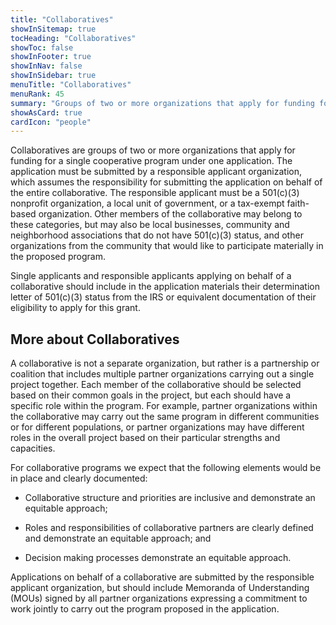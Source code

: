 ```yaml
---
title: "Collaboratives"
showInSitemap: true
tocHeading: "Collaboratives"
showToc: false
showInFooter: true
showInNav: false
showInSidebar: true
menuTitle: "Collaboratives"
menuRank: 45
summary: "Groups of two or more organizations that apply for funding for a single cooperative program under one application."
showAsCard: true
cardIcon: "people"
---
```


Collaboratives are groups of two or more organizations that apply for funding for a single cooperative program under one application. The application must be submitted by a responsible applicant organization, which assumes the responsibility for submitting the application on behalf of the entire collaborative. The responsible applicant must be a 501(c)(3) nonprofit organization, a local unit of government, or a tax-exempt faith-based organization. Other members of the collaborative may belong to these categories, but may also be local businesses, community and neighborhood associations that do not have 501(c)(3) status, and other organizations from the community that would like to participate materially in the proposed program.

Single applicants and responsible applicants applying on behalf of a collaborative should include in the application materials their determination letter of 501(c)(3) status from the IRS or equivalent documentation of their eligibility to apply for this grant.

## More about Collaboratives

A collaborative is not a separate organization, but rather is a partnership or coalition that includes multiple partner organizations carrying out a single project together. Each member of the collaborative should be selected based on their common goals in the project, but each should have a specific role within the program. For example, partner organizations within the collaborative may carry out the same program in different communities or for different populations, or partner organizations may have different roles in the overall project based on their particular strengths and capacities.

For collaborative programs we expect that the following elements would be in place and clearly documented:

- Collaborative structure and priorities are inclusive and demonstrate an equitable approach;

- Roles and responsibilities of collaborative partners are clearly defined and demonstrate an equitable approach; and

- Decision making processes demonstrate an equitable approach.

Applications on behalf of a collaborative are submitted by the responsible applicant organization, but should include Memoranda of Understanding (MOUs) signed by all partner organizations expressing a commitment to work jointly to carry out the program proposed in the application.
